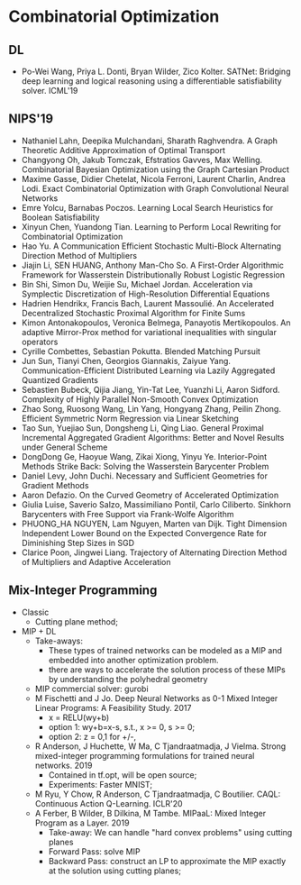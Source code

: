 # Combinatorial Optimization

## DL
- Po-Wei Wang, Priya L. Donti, Bryan Wilder, Zico Kolter. SATNet: Bridging deep learning and logical reasoning using a differentiable satisfiability solver. ICML'19

## NIPS'19
- Nathaniel Lahn, Deepika Mulchandani, Sharath Raghvendra. A Graph Theoretic Additive Approximation of Optimal Transport
- Changyong Oh, Jakub Tomczak, Efstratios Gavves, Max Welling. Combinatorial Bayesian Optimization using the Graph Cartesian Product
- Maxime Gasse, Didier Chetelat, Nicola Ferroni, Laurent Charlin, Andrea Lodi. Exact Combinatorial Optimization with Graph Convolutional Neural Networks
- Emre Yolcu, Barnabas Poczos. Learning Local Search Heuristics for Boolean Satisfiability
- Xinyun Chen, Yuandong Tian. Learning to Perform Local Rewriting for Combinatorial Optimization
- Hao Yu. A Communication Efficient Stochastic Multi-Block Alternating Direction Method of Multipliers
- Jiajin Li, SEN HUANG, Anthony Man-Cho So. A First-Order Algorithmic Framework for Wasserstein Distributionally Robust Logistic Regression
- Bin Shi, Simon Du, Weijie Su, Michael Jordan. Acceleration via Symplectic Discretization of High-Resolution Differential Equations
- Hadrien Hendrikx, Francis Bach, Laurent Massoulié. An Accelerated Decentralized Stochastic Proximal Algorithm for Finite Sums
- Kimon Antonakopoulos, Veronica Belmega, Panayotis Mertikopoulos. An adaptive Mirror-Prox method for variational inequalities with singular operators
- Cyrille Combettes, Sebastian Pokutta. Blended Matching Pursuit
- Jun Sun, Tianyi Chen, Georgios Giannakis, Zaiyue Yang. Communication-Efficient Distributed Learning via Lazily Aggregated Quantized Gradients
- Sebastien Bubeck, Qijia Jiang, Yin-Tat Lee, Yuanzhi Li, Aaron Sidford. Complexity of Highly Parallel Non-Smooth Convex Optimization
- Zhao Song, Ruosong Wang, Lin Yang, Hongyang Zhang, Peilin Zhong. Efficient Symmetric Norm Regression via Linear Sketching
- Tao Sun, Yuejiao Sun, Dongsheng Li, Qing Liao. General Proximal Incremental Aggregated Gradient Algorithms: Better and Novel Results under General Scheme
- DongDong Ge, Haoyue Wang, Zikai Xiong, Yinyu Ye. Interior-Point Methods Strike Back: Solving the Wasserstein Barycenter Problem
- Daniel Levy, John Duchi. Necessary and Sufficient Geometries for Gradient Methods
- Aaron Defazio. On the Curved Geometry of Accelerated Optimization
- Giulia Luise, Saverio Salzo, Massimiliano Pontil, Carlo Ciliberto. Sinkhorn Barycenters with Free Support via Frank-Wolfe Algorithm
- PHUONG_HA NGUYEN, Lam Nguyen, Marten van Dijk. Tight Dimension Independent Lower Bound on the Expected Convergence Rate for Diminishing Step Sizes in SGD
- Clarice Poon, Jingwei Liang. Trajectory of Alternating Direction Method of Multipliers and Adaptive Acceleration

## Mix-Integer Programming
- Classic
	- Cutting plane method;
- MIP + DL
	- Take-aways:
		- These types of trained networks can be modeled as a MIP and embedded into another optimization problem.
		- there are ways to accelerate the solution process of these MIPs by understanding the polyhedral geometry
	- MIP commercial solver: gurobi
	- M Fischetti and J Jo. Deep Neural Networks as 0-1 Mixed Integer Linear Programs: A Feasibility Study. 2017
		- x = RELU(wy+b)
		- option 1: wy+b=x-s, s.t., x >= 0, s >= 0;
		- option 2: z = 0,1 for +/-, 
	- R Anderson, J Huchette, W Ma, C Tjandraatmadja, J Vielma. Strong mixed-integer programming formulations for trained neural networks. 2019
		- Contained in tf.opt, will be open source;
		- Experiments: Faster MNIST;
	- M Ryu, Y Chow, R Anderson, C Tjandraatmadja, C Boutilier. CAQL: Continuous Action Q-Learning. ICLR'20
	- A Ferber, B Wilder, B Dilkina, M Tambe. MIPaaL: Mixed Integer Program as a Layer. 2019
		- Take-away: We can handle "hard convex problems" using cutting planes
		- Forward Pass: solve MIP
		- Backward Pass: construct an LP to approximate the MIP exactly at the solution using cutting planes;